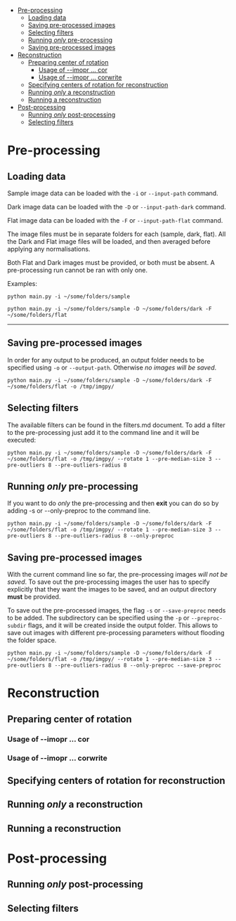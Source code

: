 <!-- TOC -->

- [Pre-processing](#pre-processing)
    - [Loading data](#loading-data)
    - [Saving pre-processed images](#saving-pre-processed-images)
    - [Selecting filters](#selecting-filters)
    - [Running _only_ pre-processing](#running-_only_-pre-processing)
    - [Saving pre-processed images](#saving-pre-processed-images-1)
- [Reconstruction](#reconstruction)
    - [Preparing center of rotation](#preparing-center-of-rotation)
        - [Usage of --imopr ... cor](#usage-of---imopr--cor)
        - [Usage of --imopr ... corwrite](#usage-of---imopr--corwrite)
    - [Specifying centers of rotation for reconstruction](#specifying-centers-of-rotation-for-reconstruction)
    - [Running _only_ a reconstruction](#running-_only_-a-reconstruction)
    - [Running a reconstruction](#running-a-reconstruction)
- [Post-processing](#post-processing)
    - [Running _only_ post-processing](#running-_only_-post-processing)
    - [Selecting filters](#selecting-filters-1)

<!-- /TOC -->

# Pre-processing
## Loading data
Sample image data can be loaded with the `-i` or `--input-path` command.

Dark image data can be loaded with the `-D` or `--input-path-dark` command.

Flat image data can be loaded with the `-F` or `--input-path-flat` command.

The image files must be in separate folders for each (sample, dark, flat).
All the Dark and Flat image files will be loaded, and then averaged before applying any normalisations.

Both Flat and Dark images must be provided, or both must be absent. A pre-processing run cannot be ran with only one.

Examples:

`python main.py -i ~/some/folders/sample`

`python main.py -i ~/some/folders/sample -D ~/some/folders/dark -F ~/some/folders/flat`

---

## Saving pre-processed images
In order for any output to be produced, an output folder needs to be specified using `-o` or `--output-path`. Otherwise _no images will be saved_.

`python main.py -i ~/some/folders/sample -D ~/some/folders/dark -F ~/some/folders/flat -o /tmp/imgpy/`

## Selecting filters
The available filters can be found in the filters.md document. To add a filter to the pre-processing just add it to the command line and it will be executed:

`python main.py -i ~/some/folders/sample -D ~/some/folders/dark -F ~/some/folders/flat -o /tmp/imgpy/ --rotate 1 --pre-median-size 3 --pre-outliers 8 --pre-outliers-radius 8`

## Running _only_ pre-processing
If you want to do _only_ the pre-processing and then **exit** you can do so by adding -s or --only-preproc to the command line.

`python main.py -i ~/some/folders/sample -D ~/some/folders/dark -F ~/some/folders/flat -o /tmp/imgpy/ --rotate 1 --pre-median-size 3 --pre-outliers 8 --pre-outliers-radius 8 --only-preproc`

## Saving pre-processed images
With the current command line so far, the pre-processing images _will not be saved_. To save out the pre-processing images the user has to specify explicitly that they want the images to be saved, and an output directory **must** be provided.

To save out the pre-processed images, the flag `-s` or `--save-preproc` needs to be added.
The subdirectory can be specified using the `-p` or `--preproc-subdir` flags, and it will be created inside the output folder. This allows to save out images with different pre-processing parameters without flooding the folder space.

`python main.py -i ~/some/folders/sample -D ~/some/folders/dark -F ~/some/folders/flat -o /tmp/imgpy/ --rotate 1 --pre-median-size 3 --pre-outliers 8 --pre-outliers-radius 8 --only-preproc --save-preproc`

# Reconstruction
## Preparing center of rotation
### Usage of --imopr ... cor
### Usage of --imopr ... corwrite
## Specifying centers of rotation for reconstruction
## Running _only_ a reconstruction
## Running a reconstruction
<!-- ^ add -o -->
# Post-processing
## Running _only_ post-processing
## Selecting filters